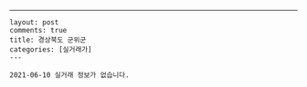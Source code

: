 ---
    layout: post
    comments: true
    title: 경상북도 군위군
    categories: [실거래가]
    ---

    2021-06-10 실거래 정보가 없습니다.

    